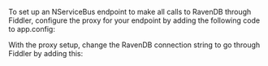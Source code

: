 <!--
title: "How To Debug RavenDB Through Fiddler Using NServiceBus"
tags: ""
summary: "<p>To set up an NServiceBus endpoint to make all calls to RavenDB through Fiddler, configure the proxy for your endpoint by adding the following code to app.config:</p>
<p><script src="https://gist.github.com/Particular/6059949.js?file=defaultProxy.xml"></script> With the proxy setup, change the RavenDB connection string to go through Fiddler by adding this:</p>
"
-->

To set up an NServiceBus endpoint to make all calls to RavenDB through Fiddler, configure the proxy for your endpoint by adding the following code to app.config:

<script src="https://gist.github.com/Particular/6059949.js?file=defaultProxy.xml"></script> With the proxy setup, change the RavenDB connection string to go through Fiddler by adding this:

<script src="https://gist.github.com/Particular/6059949.js?file=connectionStrings.xml"></script>


